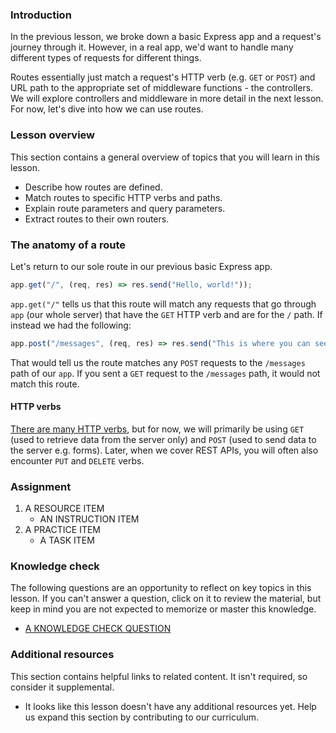 ### Introduction

In the previous lesson, we broke down a basic Express app and a request's journey through it. However, in a real app, we'd want to handle many different types of requests for different things.

Routes essentially just match a request's HTTP verb (e.g. `GET` or `POST`) and URL path to the appropriate set of middleware functions - the controllers. We will explore controllers and middleware in more detail in the next lesson. For now, let's dive into how we can use routes.

### Lesson overview

This section contains a general overview of topics that you will learn in this lesson.

- Describe how routes are defined.
- Match routes to specific HTTP verbs and paths.
- Explain route parameters and query parameters.
- Extract routes to their own routers.

### The anatomy of a route

Let's return to our sole route in our previous basic Express app.

```javascript
app.get("/", (req, res) => res.send("Hello, world!"));
```

`app.get("/"` tells us that this route will match any requests that go through `app` (our whole server) that have the `GET` HTTP verb and are for the `/` path. If instead we had the following:

```javascript
app.post("/messages", (req, res) => res.send("This is where you can see any messages."));
```

That would tell us the route matches any `POST` requests to the `/messages` path of our `app`. If you sent a `GET` request to the `/messages` path, it would not match this route.

<div class="lesson-note" markdown="1">

#### HTTP verbs

[There are many HTTP verbs](https://developer.mozilla.org/en-US/docs/Web/HTTP/Methods), but for now, we will primarily be using `GET` (used to retrieve data from the server only) and `POST` (used to send data to the server e.g. forms). Later, when we cover REST APIs, you will often also encounter `PUT` and `DELETE` verbs.

</div>

### Assignment

<div class="lesson-content__panel" markdown="1">

1. A RESOURCE ITEM
   - AN INSTRUCTION ITEM
1. A PRACTICE ITEM
   - A TASK ITEM

</div>

### Knowledge check

The following questions are an opportunity to reflect on key topics in this lesson. If you can't answer a question, click on it to review the material, but keep in mind you are not expected to memorize or master this knowledge.

- [A KNOWLEDGE CHECK QUESTION](A-KNOWLEDGE-CHECK-URL)

### Additional resources

This section contains helpful links to related content. It isn't required, so consider it supplemental.

- It looks like this lesson doesn't have any additional resources yet. Help us expand this section by contributing to our curriculum.
